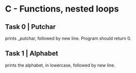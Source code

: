 # C - Functions, nested loops
## Task 0 | Putchar
prints _putchar, followed by new line. Program should return 0.
## Task 1 | Alphabet
prints the alphabet, in lowercase, followed by new line.

